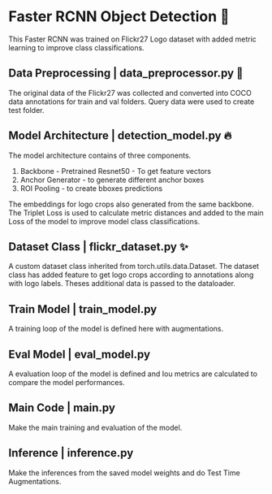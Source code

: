   # Faster RCNN Object Detection 📝  
  This Faster RCNN was trained on Flickr27 Logo dataset with added metric learning to improve class classifications.

  
  ## Data Preprocessing  | data_preprocessor.py 🚀
  The  original data of the Flickr27 was collected and converted into COCO data annotations for train and val folders.
  Query data were used to create test folder.

  ## Model Architecture | detection_model.py 🔥  
  The model architecture contains of three components.
  1. Backbone - Pretrained Resnet50 - To get feature vectors
  2. Anchor Generator - to generate different anchor boxes
  3. ROI Pooling - to create bboxes predictions

  The embeddings for logo crops also generated from the same backbone.
  The Triplet Loss is used to calculate metric distances and added to the main Loss of the model to improve model class classifications.
      
  ## Dataset Class | flickr_dataset.py ✨ 
  A custom dataset class inherited from torch.utils.data.Dataset.
  The dataset class has added feature to get logo crops according to annotations along with logo labels.
  Theses additional data is passed to the dataloader.

  ## Train Model | train_model.py
  A training loop of the model is defined here with augmentations.

  ## Eval Model | eval_model.py
  A evaluation loop of the model is defined and Iou metrics are calculated to compare the model performances.

  ## Main Code | main.py
  Make the main training and evaluation of the model.

  ## Inference | inference.py
  Make the inferences from the saved model weights and do Test Time Augmentations.
